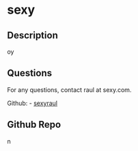 # sexy
  

## Description 
oy
 







## Questions
For any questions, contact raul at sexy.com.

Github: - [sexyraul](https://github.com/sexyraul)<br>

## Github Repo
n
